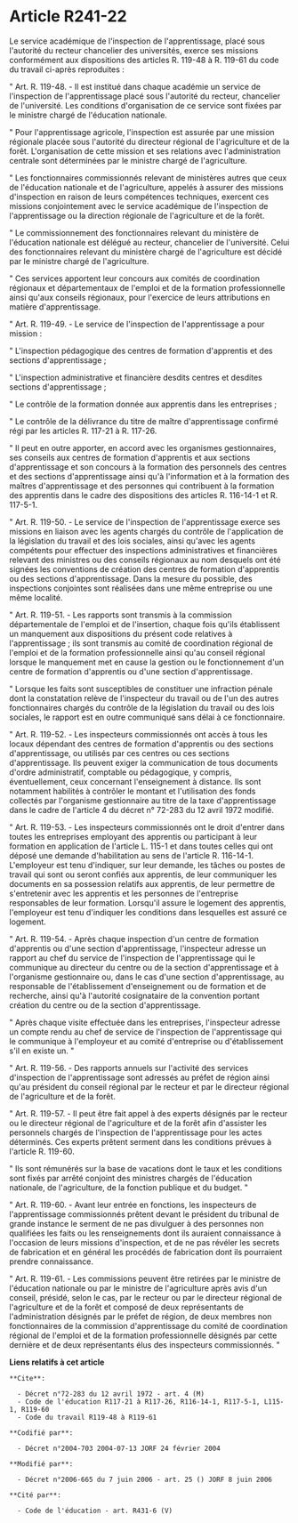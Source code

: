 # Article R241-22

Le service académique de l'inspection de l'apprentissage, placé sous l'autorité du recteur chancelier des universités, exerce
ses missions conformément aux dispositions des articles R. 119-48 à R. 119-61 du code du travail ci-après reproduites :

" Art. R. 119-48. - Il est institué dans chaque académie un service de l'inspection de l'apprentissage placé sous l'autorité
du recteur, chancelier de l'université. Les conditions d'organisation de ce service sont fixées par le ministre chargé de
l'éducation nationale.

" Pour l'apprentissage agricole, l'inspection est assurée par une mission régionale placée sous l'autorité du directeur
régional de l'agriculture et de la forêt. L'organisation de cette mission et ses relations avec l'administration centrale
sont déterminées par le ministre chargé de l'agriculture.

" Les fonctionnaires commissionnés relevant de ministères autres que ceux de l'éducation nationale et de l'agriculture,
appelés à assurer des missions d'inspection en raison de leurs compétences techniques, exercent ces missions conjointement
avec le service académique de l'inspection de l'apprentissage ou la direction régionale de l'agriculture et de la forêt.

" Le commissionnement des fonctionnaires relevant du ministère de l'éducation nationale est délégué au recteur, chancelier de
l'université. Celui des fonctionnaires relevant du ministère chargé de l'agriculture est décidé par le ministre chargé de
l'agriculture.

" Ces services apportent leur concours aux comités de coordination régionaux et départementaux de l'emploi et de la formation
professionnelle ainsi qu'aux conseils régionaux, pour l'exercice de leurs attributions en matière d'apprentissage.

" Art. R. 119-49. - Le service de l'inspection de l'apprentissage a pour mission :

" L'inspection pédagogique des centres de formation d'apprentis et des sections d'apprentissage ;

" L'inspection administrative et financière desdits centres et desdites sections d'apprentissage ;

" Le contrôle de la formation donnée aux apprentis dans les entreprises ;

" Le contrôle de la délivrance du titre de maître d'apprentissage confirmé régi par les articles R. 117-21 à R. 117-26.

" Il peut en outre apporter, en accord avec les organismes gestionnaires, ses conseils aux centres de formation d'apprentis
et aux sections d'apprentissage et son concours à la formation des personnels des centres et des sections d'apprentissage
ainsi qu'à l'information et à la formation des maîtres d'apprentissage et des personnes qui contribuent à la formation des
apprentis dans le cadre des dispositions des articles R. 116-14-1 et R. 117-5-1.

" Art. R. 119-50. - Le service de l'inspection de l'apprentissage exerce ses missions en liaison avec les agents chargés du
contrôle de l'application de la législation du travail et des lois sociales, ainsi qu'avec les agents compétents pour
effectuer des inspections administratives et financières relevant des ministres ou des conseils régionaux au nom desquels ont
été signées les conventions de création des centres de formation d'apprentis ou des sections d'apprentissage. Dans la mesure
du possible, des inspections conjointes sont réalisées dans une même entreprise ou une même localité.

" Art. R. 119-51. - Les rapports sont transmis à la commission départementale de l'emploi et de l'insertion, chaque fois
qu'ils établissent un manquement aux dispositions du présent code relatives à l'apprentissage ; ils sont transmis au comité
de coordination régional de l'emploi et de la formation professionnelle ainsi qu'au conseil régional lorsque le manquement
met en cause la gestion ou le fonctionnement d'un centre de formation d'apprentis ou d'une section d'apprentissage.

" Lorsque les faits sont susceptibles de constituer une infraction pénale dont la constatation relève de l'inspecteur du
travail ou de l'un des autres fonctionnaires chargés du contrôle de la législation du travail ou des lois sociales, le
rapport est en outre communiqué sans délai à ce fonctionnaire.

" Art. R. 119-52. - Les inspecteurs commissionnés ont accès à tous les locaux dépendant des centres de formation d'apprentis
ou des sections d'apprentissage, ou utilisés par ces centres ou ces sections d'apprentissage. Ils peuvent exiger la
communication de tous documents d'ordre administratif, comptable ou pédagogique, y compris, éventuellement, ceux concernant
l'enseignement à distance. Ils sont notamment habilités à contrôler le montant et l'utilisation des fonds collectés par
l'organisme gestionnaire au titre de la taxe d'apprentissage dans le cadre de l'article 4 du décret n° 72-283 du 12 avril
1972 modifié.

" Art. R. 119-53. - Les inspecteurs commissionnés ont le droit d'entrer dans toutes les entreprises employant des apprentis
ou participant à leur formation en application de l'article L. 115-1 et dans toutes celles qui ont déposé une demande
d'habilitation au sens de l'article R. 116-14-1. L'employeur est tenu d'indiquer, sur leur demande, les tâches ou postes de
travail qui sont ou seront confiés aux apprentis, de leur communiquer les documents en sa possession relatifs aux apprentis,
de leur permettre de s'entretenir avec les apprentis et les personnes de l'entreprise responsables de leur formation.
Lorsqu'il assure le logement des apprentis, l'employeur est tenu d'indiquer les conditions dans lesquelles est assuré ce
logement.

" Art. R. 119-54. - Après chaque inspection d'un centre de formation d'apprentis ou d'une section d'apprentissage,
l'inspecteur adresse un rapport au chef du service de l'inspection de l'apprentissage qui le communique au directeur du
centre ou de la section d'apprentissage et à l'organisme gestionnaire ou, dans le cas d'une section d'apprentissage, au
responsable de l'établissement d'enseignement ou de formation et de recherche, ainsi qu'à l'autorité cosignataire de la
convention portant création du centre ou de la section d'apprentissage.

" Après chaque visite effectuée dans les entreprises, l'inspecteur adresse un compte rendu au chef de service de l'inspection
de l'apprentissage qui le communique à l'employeur et au comité d'entreprise ou d'établissement s'il en existe un. "

" Art. R. 119-56. - Des rapports annuels sur l'activité des services d'inspection de l'apprentissage sont adressés au préfet
de région ainsi qu'au président du conseil régional par le recteur et par le directeur régional de l'agriculture et de la
forêt.

" Art. R. 119-57. - Il peut être fait appel à des experts désignés par le recteur ou le directeur régional de l'agriculture
et de la forêt afin d'assister les personnels chargés de l'inspection de l'apprentissage pour les actes déterminés. Ces
experts prêtent serment dans les conditions prévues à l'article R. 119-60.

" Ils sont rémunérés sur la base de vacations dont le taux et les conditions sont fixés par arrêté conjoint des ministres
chargés de l'éducation nationale, de l'agriculture, de la fonction publique et du budget. "

" Art. R. 119-60. - Avant leur entrée en fonctions, les inspecteurs de l'apprentissage commissionnés prêtent devant le
président du tribunal de grande instance le serment de ne pas divulguer à des personnes non qualifiées les faits ou les
renseignements dont ils auraient connaissance à l'occasion de leurs missions d'inspection, et de ne pas révéler les secrets
de fabrication et en général les procédés de fabrication dont ils pourraient prendre connaissance.

" Art. R. 119-61. - Les commissions peuvent être retirées par le ministre de l'éducation nationale ou par le ministre de
l'agriculture après avis d'un conseil, présidé, selon le cas, par le recteur ou par le directeur régional de l'agriculture et
de la forêt et composé de deux représentants de l'administration désignés par le préfet de région, de deux membres non
fonctionnaires de la commission d'apprentissage du comité de coordination régional de l'emploi et de la formation
professionnelle désignés par cette dernière et de deux représentants élus des inspecteurs commissionnés. "

**Liens relatifs à cet article**

	**Cite**:

	  - Décret n°72-283 du 12 avril 1972 - art. 4 (M)
	  - Code de l'éducation R117-21 à R117-26, R116-14-1, R117-5-1, L115-1, R119-60
	  - Code du travail R119-48 à R119-61

	**Codifié par**:

	  - Décret n°2004-703 2004-07-13 JORF 24 février 2004

	**Modifié par**:

	  - Décret n°2006-665 du 7 juin 2006 - art. 25 () JORF 8 juin 2006

	**Cité par**:

	  - Code de l'éducation - art. R431-6 (V)
